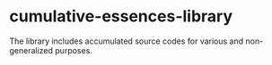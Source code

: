 # cumulative-essences-library
The library includes accumulated source codes for various and non-generalized purposes.
